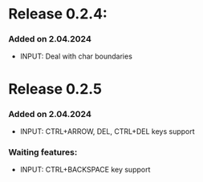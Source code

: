 # Release 0.2.4:

### Added on 2.04.2024

- INPUT: Deal with char boundaries

# Release 0.2.5

### Added on 2.04.2024

- INPUT: CTRL+ARROW, DEL, CTRL+DEL keys support

### Waiting features:
- INPUT: CTRL+BACKSPACE key support